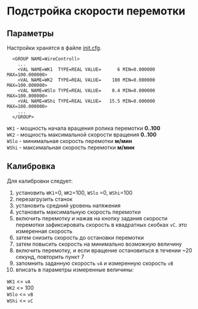 # Подстройка скорости перемотки

## Параметры
Настройки хранятся в файле [init.cfg](init-cfg.md).

```
  <GROUP NAME=WireControll>
    ...
    <VAL NAME=WK1  TYPE=REAL VALUE=      6 MIN=0.000000 MAX=100.000000>
    <VAL NAME=WK2  TYPE=REAL VALUE=    100 MIN=0.000000 MAX=100.000000>
    <VAL NAME=WSlo TYPE=REAL VALUE=    0.4 MIN=0.000000 MAX=100.000000>
    <VAL NAME=WShi TYPE=REAL VALUE=   15.5 MIN=0.000000 MAX=100.000000>
    ...
  </GROUP>
```

`WK1` - мощность начала вращения ролика перемотки **0..100**  
`WK2` - мощность максимальной скорости вращения **0..100**  
`WSlo` - минимальная скорость перемотки **м/мин**  
`WShi` - максимальная скорость перемотки **м/мин**  

## Калибровка
Для калибровки следует: 
1. установить `WK1`=0, `WK2`=100, `WSlo` =0, `WShi`=100
2. перезагрузить станок
3. установить средний уровень натяжения
4. установить максимальную скорость перемотки
5. включить перемотку и нажав на кнопку задания скорости перемотки зафиксировать скорость в квадратных скобках `vC`.
   это измеренная скорость
6. затем снизить скорость до остановки перемотки
7. затем повысить скорость на минимально возможную величину 
8. включить перемотку, и если вращение остановиться в течении ~20 секунд, повторить пункт 7
9. запомнить заданную скорость `vA` и измеренную скорость `vB`
10. вписать в параметры измеренные величины:

`WK1`  <= `vA`  
`WK2`  <= 100  
`WSlo` <= `vB`  
`WShi` <= `vC`  

